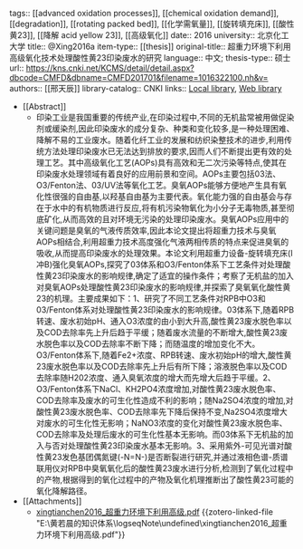 tags:: [[advanced oxidation processes]], [[chemical oxidation demand]], [[degradation]], [[rotating packed bed]], [[化学需氧量]], [[旋转填充床]], [[酸性黄23]], [[降解 acid yellow 23]], [[高级氧化]]
date:: 2016
university:: 北京化工大学
title:: @Xing2016a
item-type:: [[thesis]]
original-title:: 超重力环境下利用高级氧化技术处理酸性黄23印染废水的研究
language:: 中文;
thesis-type:: 硕士
url:: https://kns.cnki.net/KCMS/detail/detail.aspx?dbcode=CMFD&dbname=CMFD201701&filename=1016322100.nh&v=
authors:: [[邢天辰]]
library-catalog:: CNKI
links:: [Local library](zotero://select/library/items/JXN7DL3J), [Web library](https://www.zotero.org/users/11618477/items/JXN7DL3J)

- [[Abstract]]
	- 印染工业是我国重要的传统产业,在印染过程中,不同的无机盐常被用做促染剂或缓染剂,因此印染废水的成分复杂、种类和变化较多,是一种处理困难、降解不易的工业废水。随着化纤工业的发展和纺织染整技术的进步,利用传统方法处理印染废水已无法达到排放的要求,因而人们不断提出更有效的处理工艺。其中高级氧化工艺(AOPs)具有高效和无二次污染等特点,使其在印染废水处理领域有着良好的应用前景和空间。AOPs主要包括03法、O3/Fenton法、03/UV法等氧化工艺。臭氧AOPs能够方便地产生具有氧化性很强的自由基,以羟基自由基为主要代表。氧化能力强的自由基会与存在于水中的有机物质进行反应,将有机污染物氧化为小分子无毒物质,甚至彻底矿化,从而高效的且对环境无污染的处理印染废水。臭氧AOPs应用中的关键问题是臭氧的气液传质效率,因此本论文提出将超重力技术与臭氧AOPs相结合,利用超重力技术高度强化气液两相传质的特点来促进臭氧的吸收,从而提高印染废水的处理效果。本论文利用超重力设备-旋转填充床(I冲B)强化臭氧AOPs,探究了03体系和O3/Fenton体系下工艺条件对处理酸性黄23印染废水的影响规律,确定了适宜的操作条件；考察了无机盐的加入对臭氧AOPs处理酸性黄23印染废水的影响规律,并探索了臭氧氧化酸性黄23的机理。主要成果如下：1、研究了不同工艺条件对RPB中O3和03/Fenton体系对处理酸性黄23印染废水的影响规律。03体系下,随着RPB转速、废水初始pH、通入O3浓度的由小到大升高,酸性黄23废水脱色率以及COD去除率先上升后趋于平缓；随着废水流量的不断增大,酸性黄23废水脱色率以及COD去除率不断下降；而随温度的增加变化不大。O3/Fenton体系下,随着Fe2+浓度、RPB转速、废水初始pH的增大,酸性黄23废水脱色率以及COD去除率先上升后有所下降；溶液脱色率以及COD去除率随H202浓度、通入臭氧浓度的增大而先增大后趋于平缓。2、O3/Fenton体系下NaCl、KH2PO4浓度增加,对酸性黄23废水脱色率、COD去除率及废水的可生化性造成不利的影响；随Na2SO4浓度的增加,对酸性黄23废水脱色率、COD去除率先下降后保持不变,Na2SO4浓度增大对废水的可生化性无影响；NaNO3浓度的变化对酸性黄23废水脱色率、COD去除率及处理后废水的可生化性基本无影响。而03体系下无机盐的加入与否对处理酸性黄23印染废水基本无影响。3、采用紫外-可见光谱对酸性黄23发色基团偶氮键(-N=N-)是否断裂进行研究,并通过液相色谱-质谱联用仪对RPB中臭氧氧化后的酸性黄23废水进行分析,检测到了氧化过程中的产物,根据得到的氧化过程中的产物及氧化机理推断出了酸性黄23可能的氧化降解路径。
- [[Attachments]]
	- [xingtianchen2016_超重力环境下利用高级.pdf](zotero://select/library/items/GGGH5N3B) {{zotero-linked-file "E:\\黄若晨的知识体系\\logseqNote\\undefined\\xingtianchen2016_超重力环境下利用高级.pdf"}}